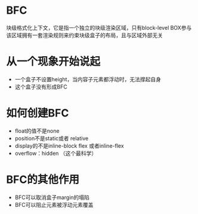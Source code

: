 # BFC

块级格式化上下文，它是指一个独立的块级渲染区域，只有block-level BOX参与
该区域拥有一套渲染规则来约束块级盒子的布局，且与区域外部无关

# 从一个现象开始说起

- 一个盒子不设置height，当内容子元素都浮动时，无法撑起自身
- 这个盒子没有形成BFC

# 如何创建BFC

- float的值不是none
- position不是static或者 relative
- display的不是inline-block flex 或者inline-flex
- overflow：hidden （这个最科学）


# BFC的其他作用
- BFC可以取消盒子margin的塌陷
- BFC可以阻止元素被浮动元素覆盖